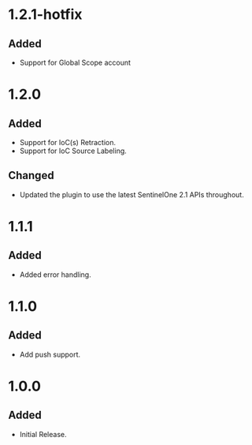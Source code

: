 # 1.2.1-hotfix
## Added
- Support for Global Scope account 

# 1.2.0
## Added
- Support for IoC(s) Retraction.
- Support for IoC Source Labeling.
## Changed
- Updated the plugin to use the latest SentinelOne 2.1 APIs throughout.

# 1.1.1
## Added
- Added error handling.

# 1.1.0
## Added
- Add push support.

# 1.0.0
## Added
- Initial Release.
